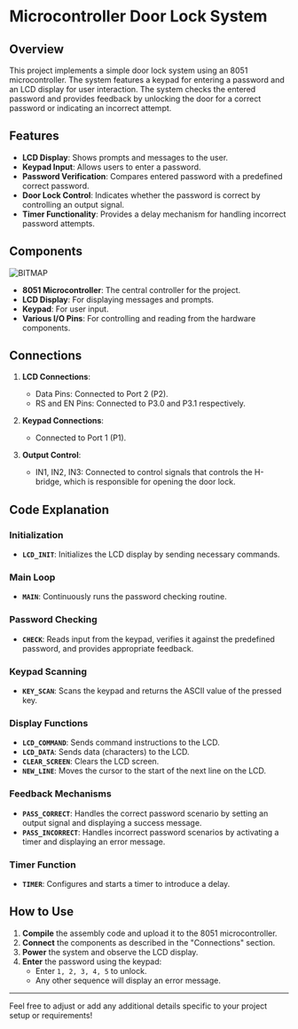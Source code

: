 # Microcontroller Door Lock System

## Overview

This project implements a simple door lock system using an 8051 microcontroller. The system features a keypad for entering a password and an LCD display for user interaction. The system checks the entered password and provides feedback by unlocking the door for a correct password or indicating an incorrect attempt.

## Features

- **LCD Display**: Shows prompts and messages to the user.
- **Keypad Input**: Allows users to enter a password.
- **Password Verification**: Compares entered password with a predefined correct password.
- **Door Lock Control**: Indicates whether the password is correct by controlling an output signal.
- **Timer Functionality**: Provides a delay mechanism for handling incorrect password attempts.

## Components

![BITMAP](https://github.com/user-attachments/assets/ba61740e-7f7c-412c-a060-302536ea1ebe)

- **8051 Microcontroller**: The central controller for the project.
- **LCD Display**: For displaying messages and prompts.
- **Keypad**: For user input.
- **Various I/O Pins**: For controlling and reading from the hardware components.

## Connections

1. **LCD Connections**:
   - Data Pins: Connected to Port 2 (P2).
   - RS and EN Pins: Connected to P3.0 and P3.1 respectively.

2. **Keypad Connections**:
   - Connected to Port 1 (P1).

3. **Output Control**:
   - IN1, IN2, IN3: Connected to control signals that controls the H-bridge, which is responsible for opening the door lock.

## Code Explanation

### Initialization

- **`LCD_INIT`**: Initializes the LCD display by sending necessary commands.

### Main Loop

- **`MAIN`**: Continuously runs the password checking routine.

### Password Checking

- **`CHECK`**: Reads input from the keypad, verifies it against the predefined password, and provides appropriate feedback.

### Keypad Scanning

- **`KEY_SCAN`**: Scans the keypad and returns the ASCII value of the pressed key.

### Display Functions

- **`LCD_COMMAND`**: Sends command instructions to the LCD.
- **`LCD_DATA`**: Sends data (characters) to the LCD.
- **`CLEAR_SCREEN`**: Clears the LCD screen.
- **`NEW_LINE`**: Moves the cursor to the start of the next line on the LCD.

### Feedback Mechanisms

- **`PASS_CORRECT`**: Handles the correct password scenario by setting an output signal and displaying a success message.
- **`PASS_INCORRECT`**: Handles incorrect password scenarios by activating a timer and displaying an error message.

### Timer Function

- **`TIMER`**: Configures and starts a timer to introduce a delay.

## How to Use

1. **Compile** the assembly code and upload it to the 8051 microcontroller.
2. **Connect** the components as described in the "Connections" section.
3. **Power** the system and observe the LCD display.
4. **Enter** the password using the keypad:
   - Enter `1, 2, 3, 4, 5` to unlock.
   - Any other sequence will display an error message.
---

Feel free to adjust or add any additional details specific to your project setup or requirements!

